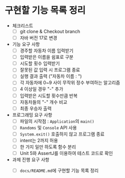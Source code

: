 # 구현할 기능 목록 정리

- 체크리스트
    - [ ]  git clone & Checkout branch
    - [ ]  자바 버전 17로 변경
- 기능 요구 사항
    - [ ]  경주할 자동차 이름 입력받기
    - [ ]  입력받은 이름을 쉼표로 구분
    - [ ]  시도할 횟수 입력받기
    - [ ]  잘못된 값 입력 시 프로그램 종료
    - [ ]  실행 결과 출력 ("자동차 이름 : ")
    - [ ]  각 자동차에 0~9 사이 무작위 정수 부여하는 알고리즘
    - [ ]  4 이상일 경우 "-" 추가
    - [ ]  입력받은 시도할 횟수만큼 반복
    - [ ]  자동차들의 "-" 개수 비교
    - [ ]  최종 우승자 출력
- 프로그래밍 요구 사항
    - [ ]  파일의 시작점 : `Application`의 `main()`
    - [ ]  `Randoms` 및 `Console` API 사용
    - [ ]  `System.exit()` 호출하지 않고 프로그램 종료
    - [ ]  intent는 2까지 허용
    - [ ]  한 가지 일만 하도록 함수 분리
    - [ ]  Unit 5와 AssertJ를 이용하여 테스트 코드로 확인
- 과제 진행 요구 사항
    - [ ]  `docs/README.md`에 구현할 기능 목록 정리
    
